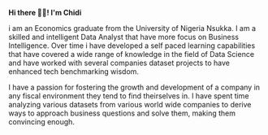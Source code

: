 **Hi there 👋🏾! I'm Chidi**

i am an Economics graduate from the University of Nigeria Nsukka. I am a skilled and intelligent Data Analyst that have more focus on Business Intelligence. Over time i have developed a self paced learning capabilities that have covered a wide range of knowledge in the field of Data Science and have worked with several companies dataset projects to have enhanced tech benchmarking wisdom.

I have a passion for fostering the growth and development of a company in any fiscal environment they tend to find theirselves in.
I have spent time analyzing various datasets from various world wide companies to derive ways to approach business questions and solve them, making them convincing enough.


<!---
ikebude/ikebude is a ✨ special ✨ repository because its `README.md` (this file) appears on your GitHub profile.
You can click the Preview link to take a look at your changes.
--->
